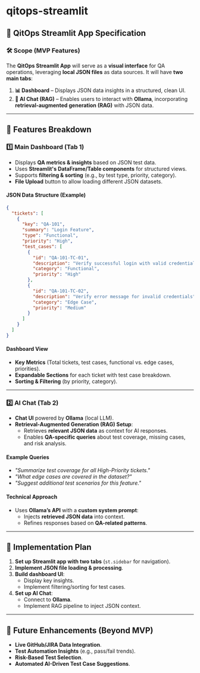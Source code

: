 # qitops-streamlit

## **📜 QitOps Streamlit App Specification**  

### **🛠️ Scope (MVP Features)**
The **QitOps Streamlit App** will serve as a **visual interface** for QA operations, leveraging **local JSON files** as data sources. It will have **two main tabs**:
1. **📊 Dashboard** – Displays JSON data insights in a structured, clean UI.
2. **💬 AI Chat (RAG)** – Enables users to interact with **Ollama**, incorporating **retrieval-augmented generation (RAG)** with JSON data.

---

## **📌 Features Breakdown**

### **1️⃣ Main Dashboard (Tab 1)**
- Displays **QA metrics & insights** based on JSON test data.
- Uses **Streamlit's DataFrame/Table components** for structured views.
- Supports **filtering & sorting** (e.g., by test type, priority, category).
- **File Upload** button to allow loading different JSON datasets.

#### **JSON Data Structure (Example)**
```json
{
  "tickets": [
    {
      "key": "QA-101",
      "summary": "Login Feature",
      "type": "Functional",
      "priority": "High",
      "test_cases": [
        {
          "id": "QA-101-TC-01",
          "description": "Verify successful login with valid credentials",
          "category": "Functional",
          "priority": "High"
        },
        {
          "id": "QA-101-TC-02",
          "description": "Verify error message for invalid credentials",
          "category": "Edge Case",
          "priority": "Medium"
        }
      ]
    }
  ]
}
```

#### **Dashboard View**
- **Key Metrics** (Total tickets, test cases, functional vs. edge cases, priorities).
- **Expandable Sections** for each ticket with test case breakdown.
- **Sorting & Filtering** (by priority, category).

---

### **2️⃣ AI Chat (Tab 2)**
- **Chat UI** powered by **Ollama** (local LLM).
- **Retrieval-Augmented Generation (RAG) Setup**:
  - Retrieves **relevant JSON data** as context for AI responses.
  - Enables **QA-specific queries** about test coverage, missing cases, and risk analysis.
  
#### **Example Queries**
- *"Summarize test coverage for all High-Priority tickets."*
- *"What edge cases are covered in the dataset?"*
- *"Suggest additional test scenarios for this feature."*

#### **Technical Approach**
- Uses **Ollama’s API** with a **custom system prompt**:
  - Injects **retrieved JSON data** into context.
  - Refines responses based on **QA-related patterns**.

---

## **🔧 Implementation Plan**
1. **Set up Streamlit app with two tabs** (`st.sidebar` for navigation).
2. **Implement JSON file loading & processing**.
3. **Build dashboard UI**:
   - Display key insights.
   - Implement filtering/sorting for test cases.
4. **Set up AI Chat**:
   - Connect to **Ollama**.
   - Implement RAG pipeline to inject JSON context.

---

## **🌱 Future Enhancements (Beyond MVP)**
- **Live GitHub/JIRA Data Integration**.
- **Test Automation Insights** (e.g., pass/fail trends).
- **Risk-Based Test Selection**.
- **Automated AI-Driven Test Case Suggestions**.
